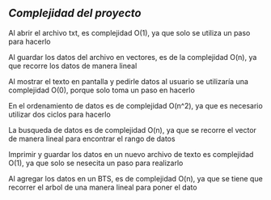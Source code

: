 *Complejidad del proyecto*
------------------------

Al abrir el archivo txt, es complejidad O(1), ya que solo se utiliza un paso para hacerlo

Al guardar los datos del archivo en vectores, es de la complejidad O(n), ya que recorre los datos de manera lineal

Al mostrar el texto en pantalla y pedirle datos al usuario se utilizaría una complejidad O(0), porque solo toma un paso en hacerlo

En el ordenamiento de datos es de complejidad O(n^2), ya que es necesario utilizar dos ciclos para hacerlo

La busqueda de datos es de complejidad O(n), ya que se recorre el vector de manera lineal para encontrar el rango de datos

Imprimir y guardar los datos en un nuevo archivo de texto es complejidad O(1), ya que solo se nesecita un paso para realizarlo

Al agregar los datos en un BTS, es de complejidad O(n), ya que se tiene que recorrer el arbol de una manera lineal para poner el dato

